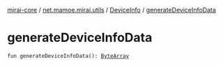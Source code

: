 [mirai-core](../../index.md) / [net.mamoe.mirai.utils](../index.md) / [DeviceInfo](index.md) / [generateDeviceInfoData](./generate-device-info-data.md)

# generateDeviceInfoData

`fun generateDeviceInfoData(): `[`ByteArray`](https://kotlinlang.org/api/latest/jvm/stdlib/kotlin/-byte-array/index.html)